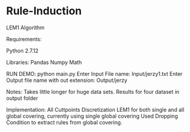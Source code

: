 # Rule-Induction 
LEM1 Algorithm

Requirements:

Python 2.7.12


Libraries:
Pandas
Numpy
Math


RUN DEMO:
python main.py
Enter Input File name: Input/jerzy1.txt
Enter Output file name with out extension: Output/jerzy


Notes:
Takes little longer for huge data sets.
Results for four dataset in output folder

Implementation:
All Cuttpoints Discretization
LEM1 for both single and all global covering, currently using single global covering
Used Dropping Condition to extract rules from global covering. 
